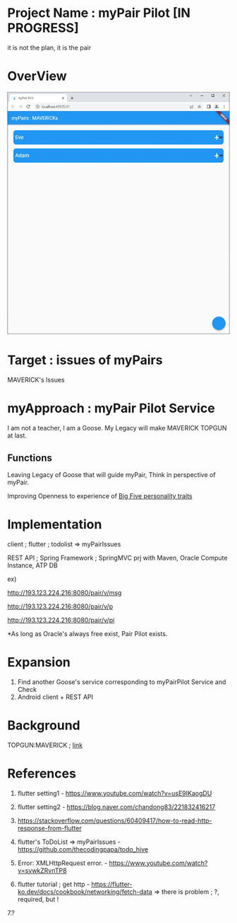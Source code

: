# Project Name : myPair Pilot [IN PROGRESS]
it is not the plan, it is the pair

# OverView
![1](./imgs/1.JPG)

# Target : issues of myPairs
MAVERICK's Issues

# myApproach : myPair Pilot Service
I am not a teacher, I am a Goose. My Legacy will make MAVERICK TOPGUN at last.

## Functions
Leaving Legacy of Goose that will guide myPair, Think in perspective of myPair.

Improving Openness to experience of [Big Five personality traits](https://en.wikipedia.org/wiki/Big_Five_personality_traits)

# Implementation
client ; flutter ; todolist => myPairIssues

REST API ; Spring Framework ; SpringMVC prj with Maven, Oracle Compute Instance, ATP DB

ex)

http://193.123.224.216:8080/pair/v/msg

http://193.123.224.216:8080/pair/v/p

http://193.123.224.216:8080/pair/v/pi

*As long as Oracle's always free exist, Pair Pilot exists.

# Expansion
1. Find another Goose's service corresponding to myPairPilot Service and Check
2. Android client + REST API

# Background
TOPGUN:MAVERICK ; [link](https://namu.wiki/w/%ED%83%91%EA%B1%B4(%EC%98%81%ED%99%94))

# References

1. flutter setting1 - https://www.youtube.com/watch?v=usE9IKaogDU

2. flutter setting2 - https://blog.naver.com/chandong83/221832416217

3. https://stackoverflow.com/questions/60409417/how-to-read-http-response-from-flutter

4. flutter's ToDoList => myPairIssues - https://github.com/thecodingpapa/todo_hive

5. Error: XMLHttpRequest error. - https://www.youtube.com/watch?v=sywkZRvnTP8

6. flutter tutorial ; get http - https://flutter-ko.dev/docs/cookbook/networking/fetch-data
 => there is problem ; ?, required, but !

7.?